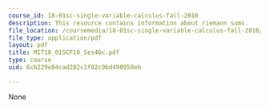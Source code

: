 ```yaml
---
course_id: 18-01sc-single-variable-calculus-fall-2010
description: This resource contains information about riemann sums.
file_location: /coursemedia/18-01sc-single-variable-calculus-fall-2010/6cb229e84cad282c1f02c9bd490950eb_MIT18_01SCF10_Ses46c.pdf
file_type: application/pdf
layout: pdf
title: MIT18_01SCF10_Ses46c.pdf
type: course
uid: 6cb229e84cad282c1f02c9bd490950eb

---
```

None